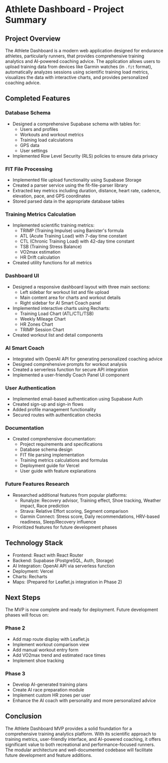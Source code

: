 # Athlete Dashboard - Project Summary

## Project Overview
The Athlete Dashboard is a modern web application designed for endurance athletes, particularly runners, that provides comprehensive training analytics and AI-powered coaching advice. The application allows users to upload training data from devices like Garmin watches (in `.fit` format), automatically analyzes sessions using scientific training load metrics, visualizes the data with interactive charts, and provides personalized coaching advice.

## Completed Features

### Database Schema
- Designed a comprehensive Supabase schema with tables for:
  - Users and profiles
  - Workouts and workout metrics
  - Training load calculations
  - GPS data
  - User settings
- Implemented Row Level Security (RLS) policies to ensure data privacy

### FIT File Processing
- Implemented file upload functionality using Supabase Storage
- Created a parser service using the fit-file-parser library
- Extracted key metrics including duration, distance, heart rate, cadence, elevation, pace, and GPS coordinates
- Stored parsed data in the appropriate database tables

### Training Metrics Calculation
- Implemented scientific training metrics:
  - TRIMP (Training Impulse) using Banister's formula
  - ATL (Acute Training Load) with 7-day time constant
  - CTL (Chronic Training Load) with 42-day time constant
  - TSB (Training Stress Balance)
  - VO2max estimation
  - HR Drift calculation
- Created utility functions for all metrics

### Dashboard UI
- Designed a responsive dashboard layout with three main sections:
  - Left sidebar for workout list and file upload
  - Main content area for charts and workout details
  - Right sidebar for AI Smart Coach panel
- Implemented interactive charts using Recharts:
  - Training Load Chart (ATL/CTL/TSB)
  - Weekly Mileage Chart
  - HR Zones Chart
  - TRIMP Session Chart
- Created workout list and detail components

### AI Smart Coach
- Integrated with OpenAI API for generating personalized coaching advice
- Designed comprehensive prompts for workout analysis
- Created a serverless function for secure API integration
- Implemented a user-friendly Coach Panel UI component

### User Authentication
- Implemented email-based authentication using Supabase Auth
- Created sign-up and sign-in flows
- Added profile management functionality
- Secured routes with authentication checks

### Documentation
- Created comprehensive documentation:
  - Project requirements and specifications
  - Database schema design
  - FIT file parsing implementation
  - Training metrics calculations and formulas
  - Deployment guide for Vercel
  - User guide with feature explanations

### Future Features Research
- Researched additional features from popular platforms:
  - Runalyze: Recovery advisor, Training effect, Shoe tracking, Weather impact, Race prediction
  - Strava: Relative Effort scoring, Segment comparison
  - Garmin Connect: Stress score, Daily recommendations, HRV-based readiness, Sleep/Recovery influence
- Prioritized features for future development phases

## Technology Stack
- Frontend: React with React Router
- Backend: Supabase (PostgreSQL, Auth, Storage)
- AI Integration: OpenAI API via serverless function
- Deployment: Vercel
- Charts: Recharts
- Maps: (Prepared for Leaflet.js integration in Phase 2)

## Next Steps
The MVP is now complete and ready for deployment. Future development phases will focus on:

### Phase 2
- Add map route display with Leaflet.js
- Implement workout comparison view
- Add manual workout entry form
- Add VO2max trend and estimated race times
- Implement shoe tracking

### Phase 3
- Develop AI-generated training plans
- Create AI race preparation module
- Implement custom HR zones per user
- Enhance the AI coach with personality and more personalized advice

## Conclusion
The Athlete Dashboard MVP provides a solid foundation for a comprehensive training analytics platform. With its scientific approach to training metrics, user-friendly interface, and AI-powered coaching, it offers significant value to both recreational and performance-focused runners. The modular architecture and well-documented codebase will facilitate future development and feature additions.
